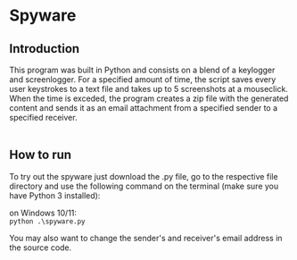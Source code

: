# Spyware

## Introduction
This program was built in Python and consists on a blend of a keylogger and screenlogger. For a specified amount of time, the script saves every user keystrokes to a text file and takes up to 5 screenshots at a mouseclick. When the time is exceded, the program creates a zip file with the generated content and sends it as an email attachment from a specified sender to a specified receiver.<br><br>

## How to run

To try out the spyware just download the .py file, go to the respective file directory and use the following command on the terminal (make sure you have Python 3 installed):

on Windows 10/11:<br>
```python .\spyware.py```

You may also want to change the sender's and receiver's email address in the source code.
